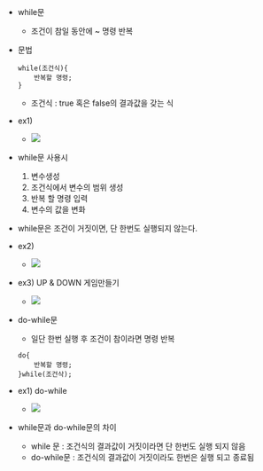 
- while문
	- 조건이 참일 동안에 ~ 명령 반복

- 문법
	~~~
	while(조건식){
		반복할 명령;
	}
	~~~
	- 조건식 : true 혹은 false의 결과값을 갖는 식

- ex1)
	- ![](https://i.imgur.com/KwUpCqM.png)

- while문 사용시
	1. 변수생성
	2. 조건식에서 변수의 범위 생성
	3. 반복 할 명령 입력
	4. 변수의 값을 변화

- while문은 조건이 거짓이면, 단 한번도 실행되지 않는다.

- ex2)
	- ![](https://i.imgur.com/E2csFkz.jpg)

- ex3) UP & DOWN 게임만들기
	- ![](https://i.imgur.com/hpinY0C.jpg)

- do-while문
	- 일단 한번 실행 후 조건이 참이라면 명령 반복
	~~~
	do{
		반복할 명령;
	}while(조건삭);
	~~~
- ex1) do-while 
	- ![](https://i.imgur.com/T2M93bu.jpg)

- while문과 do-while문의 차이
	- while 문 : 조건식의 결과값이 거짓이라면 단 한번도 실행
	            되지 않음
	- do-while문 : 조건식의 결과값이 거짓이라도 한번은 실행
				  되고 종료됨
